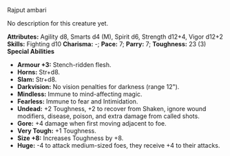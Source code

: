 Rajput ambari

No description for this creature yet.

**Attributes:** Agility d8, Smarts d4 (M), Spirit d6, Strength d12+4,
Vigor d12+2
**Skills:** Fighting d10
**Charisma:** -; **Pace:** 7; **Parry:** 7; **Toughness:** 23 (3)
**Special Abilities**
- **Armour +3:** Stench-ridden flesh.
- **Horns:** Str+d8.
- **Slam:** Str+d8.
- **Darkvision:** No vision penalties for darkness (range 12").
- **Mindless:** Immune to mind-affecting magic.
- **Fearless:** Immune to fear and Intimidation.
- **Undead:** +2 Toughness, +2 to recover from Shaken, ignore wound
modifiers, disease, poison, and extra damage from called shots.
- **Gore:** +4 damage when first moving adjacent to foe.
- **Very Tough:** +1 Toughness.
- **Size +8:** Increases Toughness by +8.
- **Huge:** -4 to attack medium-sized foes, they receive +4 to their
attacks.

